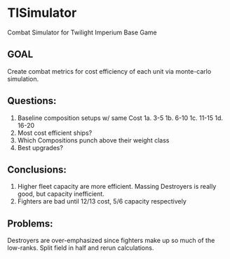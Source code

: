 # TISimulator
Combat Simulator for Twilight Imperium Base Game

## GOAL
Create combat metrics for cost efficiency of each unit via monte-carlo simulation.

## Questions:
1. Baseline composition setups w/ same Cost
	1a. 3-5
	1b. 6-10
	1c. 11-15
	1d. 16-20
2. Most cost efficient ships?
3. Which Compositions punch above their weight class
4. Best upgrades?


## Conclusions:
1. Higher fleet capacity are more efficient. Massing Destroyers is really good, but capacity inefficient.
2. Fighters are bad until 12/13 cost, 5/6 capacity respectively


## Problems:
Destroyers are over-emphasized since fighters make up so much of the low-ranks.
Split field in half and rerun calculations.

